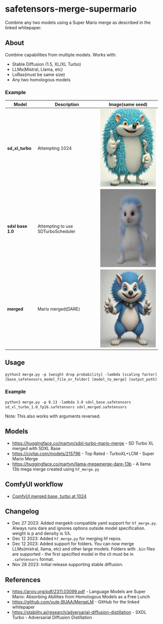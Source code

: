 # safetensors-merge-supermario

Combine any two models using a Super Mario merge as described in the linked whitepaper.

## About

Combine capabilities from multiple models. Works with:

* Stable Diffusion (1.5, XL/XL Turbo)
* LLMs(Mistral, Llama, etc)
* LoRas(must be same size)
* Any two homologous models

### Example

| **Model** | **Description** | **Image**(same seed) |
|-----------|-----------------|-----------|
| **sd_xl_turbo** | Attempting 1024 | <img src="assets/before_xl_turbo.png" alt="SDXL turbo attempting to render at 1024" width="256" height="256"> |
| **sdxl base 1.0** | Attempting to use SDTurboScheduler | <img src="assets/before_xl.png" alt="SDXL attempting to use SDTurboScheduler" width="256" height="256"> |
| **merged** | Mario merged(DARE) | <img src="assets/after.png" alt="Merged model successfully rendering 1024" width="256" height="256"> |

## Usage

```
python3 merge.py -p [weight drop probability] -lambda [scaling factor] [base_safetensors_model_file_or_folder] [model_to_merge] [output_path]
```

### Example

```
python3 merge.py -p 0.13 -lambda 3.0 sdxl_base.safetensors sd_xl_turbo_1.0_fp16.safetensors sdxl_merged.safetensors
```

Note: This also works with arguments reversed.

## Models

* https://huggingface.co/martyn/sdxl-turbo-mario-merge - SD Turbo XL merged with SDXL Base
* https://civitai.com/models/215796 - Top Rated - TurboXL+LCM - Super Mario Merge
* https://huggingface.co/martyn/llama-megamerge-dare-13b - A llama 13b mega merge created using `hf_merge.py`

## ComfyUI workflow

* [ComfyUI merged base, turbo at 1024](assets/comfyui-sdxl-base-turbo-merged.json)

## Changelog

* Dec 27 2023: Added mergekit-compatible yaml support for `hf_merge.py`. Always runs dare and ignores options outside model specification. weight is p and density is 1/λ.
* Dec 12 2023: Added `hf_merge.py` for merging hf repos.
* Dec 12 2023: Added support for folders. You can now merge LLMs(mistral, llama, etc) and other large models. Folders with `.bin` files are supported - the first specified model in the cli must be in `.safetensors` format.
* Nov 28 2023: Initial release supporting stable diffusion.

## References

* https://arxiv.org/pdf/2311.03099.pdf - Language Models are Super Mario: Absorbing Abilities from Homologous Models as a Free Lunch
* https://github.com/yule-BUAA/MergeLM - GitHub for the linked whitepaper
* https://stability.ai/research/adversarial-diffusion-distillation - SXDL Turbo - Adversarial Diffusion Distillation
